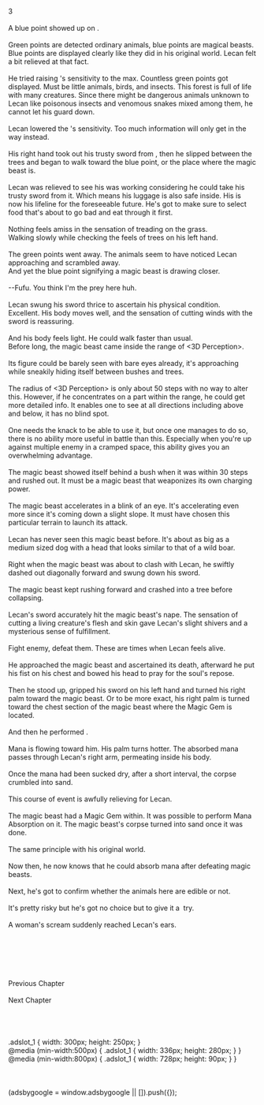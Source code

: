 <br/>
3<br/>
<br/>
A blue point showed up on <Life Detection>.<br/>
<br/>
Green points are detected ordinary animals, blue points are magical beasts. Blue points are displayed clearly like they did in his original world. Lecan felt a bit relieved at that fact.<br/>
<br/>
He tried raising <Life Detection>'s sensitivity to the max. Countless green points got displayed. Must be little animals, birds, and insects. This forest is full of life with many creatures. Since there might be dangerous animals unknown to Lecan like poisonous insects and venomous snakes mixed among them, he cannot let his guard down.<br/>
<br/>
Lecan lowered the <Life Detection>'s sensitivity. Too much information will only get in the way instead.<br/>
<br/>
His right hand took out his trusty sword from <Storage>, then he slipped between the trees and began to walk toward the blue point, or the place where the magic beast is.<br/>
<br/>
Lecan was relieved to see his <Storage> was working considering he could take his trusty sword from it. Which means his luggage is also safe inside. His <Storage> is now his lifeline for the foreseeable future. He's got to make sure to select food that's about to go bad and eat through it first.<br/>
<br/>
Nothing feels amiss in the sensation of treading on the grass.<br/>
Walking slowly while checking the feels of trees on his left hand.<br/>
<br/>
The green points went away. The animals seem to have noticed Lecan approaching and scrambled away.<br/>
And yet the blue point signifying a magic beast is drawing closer.<br/>
<br/>
--Fufu. You think I'm the prey here huh.<br/>
<br/>
Lecan swung his sword thrice to ascertain his physical condition.<br/>
Excellent. His body moves well, and the sensation of cutting winds with the sword is reassuring.<br/>
<br/>
And his body feels light. He could walk faster than usual.<br/>
Before long, the magic beast came inside the range of <3D Perception>.<br/>
<br/>
Its figure could be barely seen with bare eyes already, it's approaching while sneakily hiding itself between bushes and trees.<br/>
<br/>
The radius of <3D Perception> is only about 50 steps with no way to alter this. However, if he concentrates on a part within the range, he could get more detailed info. It enables one to see at all directions including above and below, it has no blind spot.<br/>
<br/>
One needs the knack to be able to use it, but once one manages to do so, there is no ability more useful in battle than this. Especially when you're up against multiple enemy in a cramped space, this ability gives you an overwhelming advantage.<br/>
<br/>
The magic beast showed itself behind a bush when it was within 30 steps and rushed out. It must be a magic beast that weaponizes its own charging power.<br/>
<br/>
The magic beast accelerates in a blink of an eye. It's accelerating even more since it's coming down a slight slope. It must have chosen this particular terrain to launch its attack.<br/>
<br/>
Lecan has never seen this magic beast before. It's about as big as a medium sized dog with a head that looks similar to that of a wild boar.<br/>
<br/>
Right when the magic beast was about to clash with Lecan, he swiftly dashed out diagonally forward and swung down his sword.<br/>
<br/>
The magic beast kept rushing forward and crashed into a tree before collapsing.<br/>
<br/>
Lecan's sword accurately hit the magic beast's nape. The sensation of cutting a living creature's flesh and skin gave Lecan's slight shivers and a mysterious sense of fulfillment.<br/>
<br/>
Fight enemy, defeat them. These are times when Lecan feels alive.<br/>
<br/>
He approached the magic beast and ascertained its death, afterward he put his fist on his chest and bowed his head to pray for the soul's repose.<br/>
<br/>
Then he stood up, gripped his sword on his left hand and turned his right palm toward the magic beast. Or to be more exact, his right palm is turned toward the chest section of the magic beast where the Magic Gem is located.<br/>
<br/>
And then he performed <Mana Absorption>.<br/>
<br/>
Mana is flowing toward him. His palm turns hotter. The absorbed mana passes through Lecan's right arm, permeating inside his body.<br/>
<br/>
Once the mana had been sucked dry, after a short interval, the corpse crumbled into sand.<br/>
<br/>
This course of event is awfully relieving for Lecan.<br/>
<br/>
The magic beast had a Magic Gem within. It was possible to perform Mana Absorption on it. The magic beast's corpse turned into sand once it was done.<br/>
<br/>
The same principle with his original world.<br/>
<br/>
Now then, he now knows that he could absorb mana after defeating magic beasts.<br/>
<br/>
Next, he's got to confirm whether the animals here are edible or not.<br/>
<br/>
It's pretty risky but he's got no choice but to give it a  try.<br/>
<br/>
A woman's scream suddenly reached Lecan's ears.<br/>
<br/>
<br/>
<br/>
<br/>
<br/>
<br/>
Previous Chapter<br/>
<br/>
Next Chapter <br/>
<br/>
<br/>
<br/>
<br/>
.adslot_1 { width: 300px; height: 250px; }<br/>
@media (min-width:500px) { .adslot_1 { width: 336px; height: 280px; } }<br/>
@media (min-width:800px) { .adslot_1 { width: 728px; height: 90px; } }<br/>
<br/>
<br/>
<br/>
(adsbygoogle = window.adsbygoogle || []).push({});<br/>
<br/>
<br/>
<br/>
<br/>

